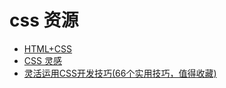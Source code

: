 # css 资源

* [HTML+CSS](https://juejin.im/collection/5bc456df6fb9a040cff4649d)
* [CSS 灵感](https://chokcoco.github.io/CSS-Inspiration/#/)
* [灵活运用CSS开发技巧(66个实用技巧，值得收藏)](https://juejin.im/post/5d4d0ec651882549594e7293)